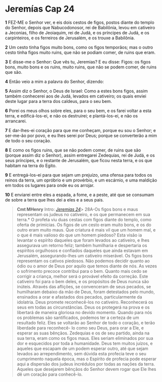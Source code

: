 # Jeremías Cap 24

**1** 	FEZ-ME o Senhor ver, e eis dois cestos de figos, postos diante do templo do Senhor, depois que Nabucodonosor, rei de Babilônia, levou em cativeiro a Jeconias, filho de Jeoiaquim, rei de Judá, e os príncipes de Judá, e os carpinteiros, e os ferreiros de Jerusalém, e os trouxe a Babilônia.

**2** 	Um cesto tinha figos muito bons, como os figos temporãos; mas o outro cesto tinha figos muito ruins, que não se podiam comer, de ruins que eram.

**3** 	E disse-me o Senhor: Que vês tu, Jeremias? E eu disse: Figos: os figos bons, muito bons e os ruins, muito ruins, que não se podem comer, de ruins que são.

**4** 	Então veio a mim a palavra do Senhor, dizendo:

**5** 	Assim diz o Senhor, o Deus de Israel: Como a estes bons figos, assim também conhecerei aos de Judá, levados em cativeiro; os quais enviei deste lugar para a terra dos caldeus, para o seu bem.

**6** 	Porei os meus olhos sobre eles, para o seu bem, e os farei voltar a esta terra, e edificá-los-ei, e não os destruirei; e plantá-los-ei, e não os arrancarei.

**7** 	E dar-lhes-ei coração para que me conheçam, porque eu sou o Senhor; e ser-me-ão por povo, e eu lhes serei por Deus; porque se converterão a mim de todo o seu coração.

**8** 	E como os figos ruins, que se não podem comer, de ruins que são (porque assim diz o Senhor), assim entregarei Zedequias, rei de Judá, e os seus príncipes, e o restante de Jerusalém, que ficou nesta terra, e os que habitam na terra do Egito.

**9** 	E entregá-los-ei para que sejam um prejuízo, uma ofensa para todos os reinos da terra, um opróbrio e um provérbio, e um escárnio, e uma maldição em todos os lugares para onde eu os arrojar.

**10** 	E enviarei entre eles a espada, a fome, e a peste, até que se consumam de sobre a terra que lhes dei a eles e a seus pais.


> **Cmt MHenry** Intro: *[Jeremias 24](../24A-Jr/24.md#0)*> 28A-Os figos bons e maus representam os judeus no cativeiro, e os que permanecem em sua terra.* O profeta viu duas cestas com figos diante do templo, como oferta de primícias. Os figos de um cesto eram muito bons, e os do outro eram muito maus. Que criatura é mais vil que um homem mal, e o que é mais valioso do que um homem piedoso? Esta visão ia levantar o espírito daqueles que foram levados ao cativeiro, e lhes assegurava um retorno feliz; também humilharia e despertaria os espíritos orgulhosos e confiados daqueles que ainda estavam em Jerusalém, assegurando-lhes um cativeiro miserável. Os figos bons representam os cativos piedosos. Não podemos decidir quanto ao ódio ou o amor de Deus por aquilo que temos diante de nós. As vezes o sofrimento precoce contribui para o bem. Quanto mais cedo se corrigir a criança, melhor será o provável efeito da correção. Este cativeiro foi para o bem deles, e os propósitos de Deus nunca são inúteis. Através das aflições, se convenceram de seus pecados, se humilharam debaixo da mão de Deus, foram detestados pelo mundo, ensinados a orar e afastados dos pecados, particularmente da idolatria. Deus promete reconhecê-los no cativeiro. Reconhecerá os seus em todas as circunstâncias. Deus os protegerá na prova e os libertará de maneira gloriosa no devido momento. Quando para nós os problemas são santificados, podemos ter a certeza de um resultado feliz. Eles se voltarão ao Senhor de todo o coração, e terão liberdade para reconhecê- lo como seu Deus, para orar a Ele, e esperar as suas bênçãos. Zedequias e os de seu partido, ainda na sua terra, eram como os figos maus. Eles seriam eliminados por sua dor e esquecidos por toda a humanidade. Deus tem muitos juízos, e aqueles que escapam de um podem esperar outro, até que sejam levados ao arrependimento, sem dúvida esta profecia teve o seu cumprimento naquela época, mas o Espírito de profecia pode esperar aqui a dispersão dos judeus incrédulos por todas as nações da terra. Aqueles que desejarem bênçãos do Senhor devem rogar que Ele lhes dê um coração para conhecê-lo.